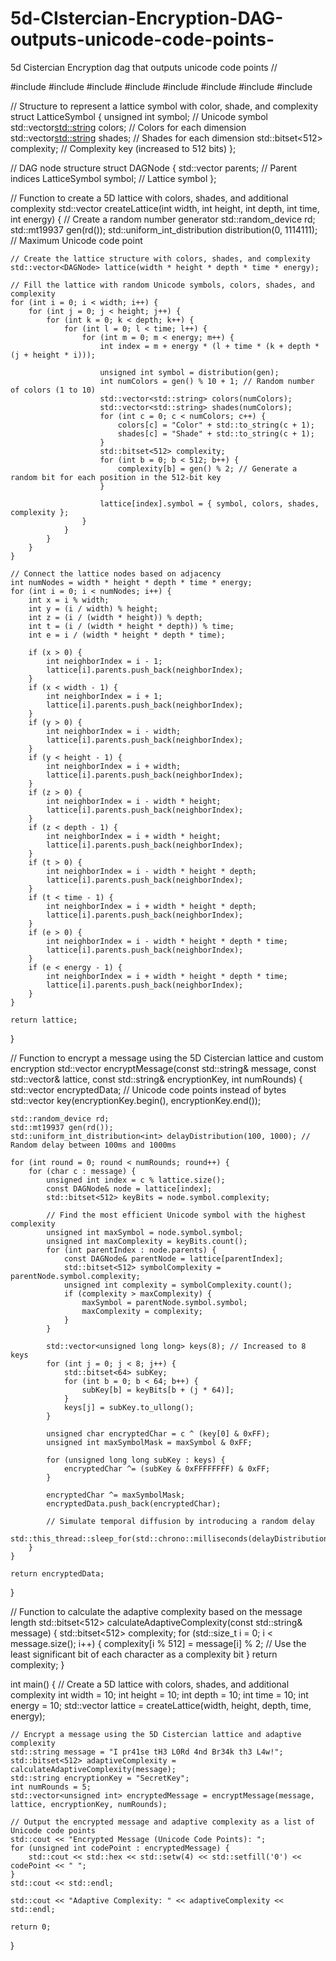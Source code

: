 # 5d-CIstercian-Encryption-DAG-outputs-unicode-code-points-
5d Cistercian Encryption dag that outputs unicode code points
//

#include <iostream>
#include <vector>
#include <random>
#include <bitset>
#include <sstream>
#include <iomanip>
#include <chrono>
#include <thread>

// Structure to represent a lattice symbol with color, shade, and complexity
struct LatticeSymbol {
    unsigned int symbol;                // Unicode symbol
    std::vector<std::string> colors;    // Colors for each dimension
    std::vector<std::string> shades;    // Shades for each dimension
    std::bitset<512> complexity;        // Complexity key (increased to 512 bits)
};

// DAG node structure
struct DAGNode {
    std::vector<int> parents; // Parent indices
    LatticeSymbol symbol;     // Lattice symbol
};

// Function to create a 5D lattice with colors, shades, and additional complexity
std::vector<DAGNode> createLattice(int width, int height, int depth, int time, int energy) {
    // Create a random number generator
    std::random_device rd;
    std::mt19937 gen(rd());
    std::uniform_int_distribution<unsigned int> distribution(0, 1114111); // Maximum Unicode code point

    // Create the lattice structure with colors, shades, and complexity
    std::vector<DAGNode> lattice(width * height * depth * time * energy);

    // Fill the lattice with random Unicode symbols, colors, shades, and complexity
    for (int i = 0; i < width; i++) {
        for (int j = 0; j < height; j++) {
            for (int k = 0; k < depth; k++) {
                for (int l = 0; l < time; l++) {
                    for (int m = 0; m < energy; m++) {
                        int index = m + energy * (l + time * (k + depth * (j + height * i)));

                        unsigned int symbol = distribution(gen);
                        int numColors = gen() % 10 + 1; // Random number of colors (1 to 10)
                        std::vector<std::string> colors(numColors);
                        std::vector<std::string> shades(numColors);
                        for (int c = 0; c < numColors; c++) {
                            colors[c] = "Color" + std::to_string(c + 1);
                            shades[c] = "Shade" + std::to_string(c + 1);
                        }
                        std::bitset<512> complexity;
                        for (int b = 0; b < 512; b++) {
                            complexity[b] = gen() % 2; // Generate a random bit for each position in the 512-bit key
                        }

                        lattice[index].symbol = { symbol, colors, shades, complexity };
                    }
                }
            }
        }
    }

    // Connect the lattice nodes based on adjacency
    int numNodes = width * height * depth * time * energy;
    for (int i = 0; i < numNodes; i++) {
        int x = i % width;
        int y = (i / width) % height;
        int z = (i / (width * height)) % depth;
        int t = (i / (width * height * depth)) % time;
        int e = i / (width * height * depth * time);

        if (x > 0) {
            int neighborIndex = i - 1;
            lattice[i].parents.push_back(neighborIndex);
        }
        if (x < width - 1) {
            int neighborIndex = i + 1;
            lattice[i].parents.push_back(neighborIndex);
        }
        if (y > 0) {
            int neighborIndex = i - width;
            lattice[i].parents.push_back(neighborIndex);
        }
        if (y < height - 1) {
            int neighborIndex = i + width;
            lattice[i].parents.push_back(neighborIndex);
        }
        if (z > 0) {
            int neighborIndex = i - width * height;
            lattice[i].parents.push_back(neighborIndex);
        }
        if (z < depth - 1) {
            int neighborIndex = i + width * height;
            lattice[i].parents.push_back(neighborIndex);
        }
        if (t > 0) {
            int neighborIndex = i - width * height * depth;
            lattice[i].parents.push_back(neighborIndex);
        }
        if (t < time - 1) {
            int neighborIndex = i + width * height * depth;
            lattice[i].parents.push_back(neighborIndex);
        }
        if (e > 0) {
            int neighborIndex = i - width * height * depth * time;
            lattice[i].parents.push_back(neighborIndex);
        }
        if (e < energy - 1) {
            int neighborIndex = i + width * height * depth * time;
            lattice[i].parents.push_back(neighborIndex);
        }
    }

    return lattice;
}

// Function to encrypt a message using the 5D Cistercian lattice and custom encryption
std::vector<unsigned int> encryptMessage(const std::string& message, const std::vector<DAGNode>& lattice, const std::string& encryptionKey, int numRounds) {
    std::vector<unsigned int> encryptedData; // Unicode code points instead of bytes
    std::vector<unsigned char> key(encryptionKey.begin(), encryptionKey.end());

    std::random_device rd;
    std::mt19937 gen(rd());
    std::uniform_int_distribution<int> delayDistribution(100, 1000); // Random delay between 100ms and 1000ms

    for (int round = 0; round < numRounds; round++) {
        for (char c : message) {
            unsigned int index = c % lattice.size();
            const DAGNode& node = lattice[index];
            std::bitset<512> keyBits = node.symbol.complexity;

            // Find the most efficient Unicode symbol with the highest complexity
            unsigned int maxSymbol = node.symbol.symbol;
            unsigned int maxComplexity = keyBits.count();
            for (int parentIndex : node.parents) {
                const DAGNode& parentNode = lattice[parentIndex];
                std::bitset<512> symbolComplexity = parentNode.symbol.complexity;
                unsigned int complexity = symbolComplexity.count();
                if (complexity > maxComplexity) {
                    maxSymbol = parentNode.symbol.symbol;
                    maxComplexity = complexity;
                }
            }

            std::vector<unsigned long long> keys(8); // Increased to 8 keys
            for (int j = 0; j < 8; j++) {
                std::bitset<64> subKey;
                for (int b = 0; b < 64; b++) {
                    subKey[b] = keyBits[b + (j * 64)];
                }
                keys[j] = subKey.to_ullong();
            }

            unsigned char encryptedChar = c ^ (key[0] & 0xFF);
            unsigned int maxSymbolMask = maxSymbol & 0xFF;

            for (unsigned long long subKey : keys) {
                encryptedChar ^= (subKey & 0xFFFFFFFF) & 0xFF;
            }

            encryptedChar ^= maxSymbolMask;
            encryptedData.push_back(encryptedChar);

            // Simulate temporal diffusion by introducing a random delay
            std::this_thread::sleep_for(std::chrono::milliseconds(delayDistribution(gen)));
        }
    }

    return encryptedData;
}

// Function to calculate the adaptive complexity based on the message length
std::bitset<512> calculateAdaptiveComplexity(const std::string& message) {
    std::bitset<512> complexity;
    for (std::size_t i = 0; i < message.size(); i++) {
        complexity[i % 512] = message[i] % 2; // Use the least significant bit of each character as a complexity bit
    }
    return complexity;
}

int main() {
    // Create a 5D lattice with colors, shades, and additional complexity
    int width = 10;
    int height = 10;
    int depth = 10;
    int time = 10;
    int energy = 10;
    std::vector<DAGNode> lattice = createLattice(width, height, depth, time, energy);

    // Encrypt a message using the 5D Cistercian lattice and adaptive complexity
    std::string message = "I pr41se tH3 L0Rd 4nd Br34k th3 L4w!";
    std::bitset<512> adaptiveComplexity = calculateAdaptiveComplexity(message);
    std::string encryptionKey = "SecretKey";
    int numRounds = 5;
    std::vector<unsigned int> encryptedMessage = encryptMessage(message, lattice, encryptionKey, numRounds);

    // Output the encrypted message and adaptive complexity as a list of Unicode code points
    std::cout << "Encrypted Message (Unicode Code Points): ";
    for (unsigned int codePoint : encryptedMessage) {
        std::cout << std::hex << std::setw(4) << std::setfill('0') << codePoint << " ";
    }
    std::cout << std::endl;

    std::cout << "Adaptive Complexity: " << adaptiveComplexity << std::endl;

    return 0;
}
